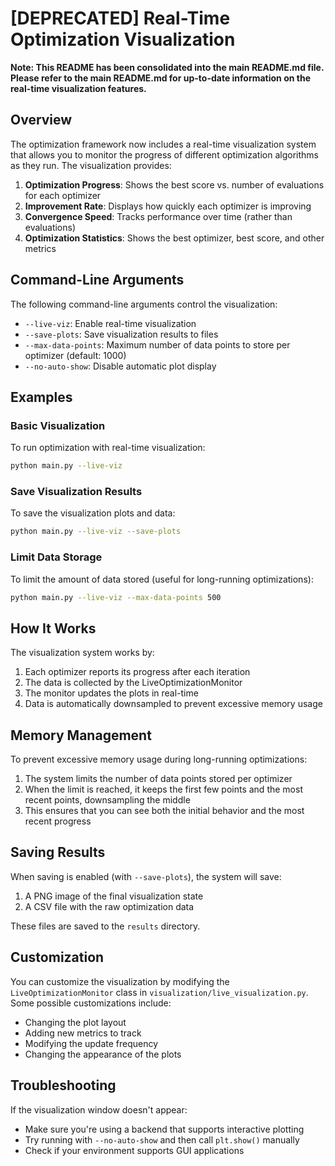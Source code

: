 # [DEPRECATED] Real-Time Optimization Visualization

**Note: This README has been consolidated into the main README.md file. Please refer to the main README.md for up-to-date information on the real-time visualization features.**

## Overview

The optimization framework now includes a real-time visualization system that allows you to monitor the progress of different optimization algorithms as they run. The visualization provides:

1. **Optimization Progress**: Shows the best score vs. number of evaluations for each optimizer
2. **Improvement Rate**: Displays how quickly each optimizer is improving
3. **Convergence Speed**: Tracks performance over time (rather than evaluations)
4. **Optimization Statistics**: Shows the best optimizer, best score, and other metrics

## Command-Line Arguments

The following command-line arguments control the visualization:

- `--live-viz`: Enable real-time visualization
- `--save-plots`: Save visualization results to files
- `--max-data-points`: Maximum number of data points to store per optimizer (default: 1000)
- `--no-auto-show`: Disable automatic plot display

## Examples

### Basic Visualization

To run optimization with real-time visualization:

```bash
python main.py --live-viz
```

### Save Visualization Results

To save the visualization plots and data:

```bash
python main.py --live-viz --save-plots
```

### Limit Data Storage

To limit the amount of data stored (useful for long-running optimizations):

```bash
python main.py --live-viz --max-data-points 500
```

## How It Works

The visualization system works by:

1. Each optimizer reports its progress after each iteration
2. The data is collected by the LiveOptimizationMonitor
3. The monitor updates the plots in real-time
4. Data is automatically downsampled to prevent excessive memory usage

## Memory Management

To prevent excessive memory usage during long-running optimizations:

1. The system limits the number of data points stored per optimizer
2. When the limit is reached, it keeps the first few points and the most recent points, downsampling the middle
3. This ensures that you can see both the initial behavior and the most recent progress

## Saving Results

When saving is enabled (with `--save-plots`), the system will save:

1. A PNG image of the final visualization state
2. A CSV file with the raw optimization data

These files are saved to the `results` directory.

## Customization

You can customize the visualization by modifying the `LiveOptimizationMonitor` class in `visualization/live_visualization.py`. Some possible customizations include:

- Changing the plot layout
- Adding new metrics to track
- Modifying the update frequency
- Changing the appearance of the plots

## Troubleshooting

If the visualization window doesn't appear:
- Make sure you're using a backend that supports interactive plotting
- Try running with `--no-auto-show` and then call `plt.show()` manually
- Check if your environment supports GUI applications
